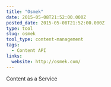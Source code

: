 ```yaml
---
title: "Osmek"
date: 2015-05-08T21:52:00.000Z
posted_date: 2015-05-08T21:52:00.000Z
type: tool
slug: osmek
tool_type: content-management
tags:
  - Content API
links:
  website: http://osmek.com/
---
```

Content as a Service




